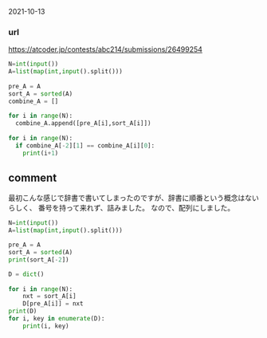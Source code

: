 2021-10-13

### url
https://atcoder.jp/contests/abc214/submissions/26499254

```python
N=int(input())
A=list(map(int,input().split()))
 
pre_A = A
sort_A = sorted(A)
combine_A = []
 
for i in range(N):
  combine_A.append([pre_A[i],sort_A[i]])
 
for i in range(N):
  if combine_A[-2][1] == combine_A[i][0]:
    print(i+1)
```

## comment
最初こんな感じで辞書で書いてしまったのですが、辞書に順番という概念はないらしく、
番号を持って来れず、詰みました。
なので、配列にしました。

```python
N=int(input())
A=list(map(int,input().split()))

pre_A = A
sort_A = sorted(A)
print(sort_A[-2])

D = dict()
 
for i in range(N):
    nxt = sort_A[i]
    D[pre_A[i]] = nxt
print(D)
for i, key in enumerate(D):
    print(i, key)
```
